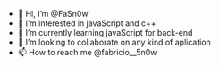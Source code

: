 - 👋 Hi, I’m @FaSn0w
- 👀 I’m interested in javaScript  and c++
- 🌱 I’m currently learning javaScript for back-end
- 💞️ I’m looking to collaborate on any kind of aplication 
- 📫 How to reach me @fabricio__5n0w

<!---
FaSn0w/FaSn0w is a ✨ special ✨ repository because its `README.md` (this file) appears on your GitHub profile.
You can click the Preview link to take a look at your changes.
--->
